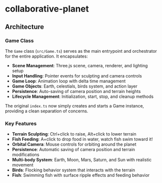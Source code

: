 # collaborative-planet

## Architecture

### Game Class

The `Game` class (`src/Game.ts`) serves as the main entrypoint and orchestrator for the entire application. It encapsulates:

- **Scene Management**: Three.js scene, camera, renderer, and lighting setup
- **Input Handling**: Pointer events for sculpting and camera controls
- **Game Loop**: Animation loop with delta time management
- **Game Objects**: Earth, celestials, birds system, and action layer
- **Persistence**: Auto-saving of camera position and terrain heights
- **Lifecycle Management**: Initialization, start, stop, and cleanup methods

The original `index.ts` now simply creates and starts a Game instance, providing a clean separation of concerns.

### Key Features

- **Terrain Sculpting**: Ctrl+click to raise, Alt+click to lower terrain
- **Fish Feeding**: A+click to drop food in water, watch fish swim toward it!
- **Orbital Camera**: Mouse controls for orbiting around the planet
- **Persistence**: Automatic saving of camera position and terrain modifications
- **Multi-body System**: Earth, Moon, Mars, Saturn, and Sun with realistic movement
- **Birds**: Flocking behavior system that interacts with the terrain
- **Fish**: Swimming fish with surface ripple effects and feeding behavior
